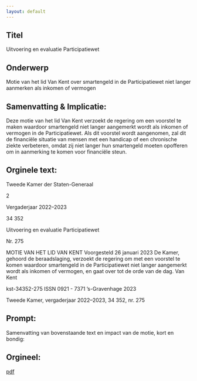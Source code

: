 ```yaml
---
layout: default
---
```

## Titel
Uitvoering en evaluatie Participatiewet
## Onderwerp
Motie van het lid Van Kent over smartengeld in de Participatiewet niet langer aanmerken als inkomen of vermogen
## Samenvatting & Implicatie:

Deze motie van het lid Van Kent verzoekt de regering om een voorstel te maken waardoor smartengeld niet langer aangemerkt wordt als inkomen of vermogen in de Participatiewet. Als dit voorstel wordt aangenomen, zal dit de financiële situatie van mensen met een handicap of een chronische ziekte verbeteren, omdat zij niet langer hun smartengeld moeten opofferen om in aanmerking te komen voor financiële steun.
## Orginele text:


Tweede Kamer der Staten-Generaal

2

Vergaderjaar 2022–2023

34 352

Uitvoering en evaluatie Participatiewet

Nr. 275

MOTIE VAN HET LID VAN KENT
Voorgesteld 26 januari 2023
De Kamer,
gehoord de beraadslaging,
verzoekt de regering om met een voorstel te komen waardoor
smartengeld in de Participatiewet niet langer aangemerkt wordt als
inkomen of vermogen,
en gaat over tot de orde van de dag.
Van Kent

kst-34352-275
ISSN 0921 - 7371
’s-Gravenhage 2023

Tweede Kamer, vergaderjaar 2022–2023, 34 352, nr. 275


## Prompt:
Samenvatting van bovenstaande text en impact van de motie, kort en bondig:

## Orgineel:
[pdf](https://gegevensmagazijn.tweedekamer.nl/OData/v4/2.0/Document(1fa01c95-b895-40f4-acfc-97b00c078182)/resource)
